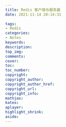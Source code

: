 ```yaml
---
title: Redis 客户端与服务器
date: 2021-11-14 20:14:31
 
tags:
- Redis
categories:
- Notes
keywords:
description:
top_img:
comments:
cover:
toc:
toc_number:
copyright:
copyright_author:
copyright_author_href:
copyright_url:
copyright_info:
mathjax:
katex:
aplayer:
highlight_shrink:
aside: 
---
```


